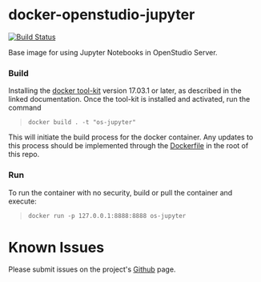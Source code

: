 # docker-openstudio-jupyter

[![Build Status](https://travis-ci.org/NREL/docker-openstudio-jupyter.svg?branch=master)](https://travis-ci.org/NREL/docker-openstudio-jupyter)

Base image for using Jupyter Notebooks in OpenStudio Server.

### Build

Installing the [docker tool-kit](https://docs.docker.com/engine/installation/) version 17.03.1 or later, as described in the linked documentation. Once the tool-kit is installed and activated, run the command  

>`docker build . -t "os-jupyter"`  

This will initiate the build process for the docker container. Any updates to this process should be implemented through the [Dockerfile](./Dockerfile) in the root of this repo. 

### Run

To run the container with no security, build or pull the container and execute:  

>`docker run -p 127.0.0.1:8888:8888 os-jupyter`

# Known Issues

Please submit issues on the project's [Github](https://github.com/nrel/docker-openstudio-jupyter) page. 
